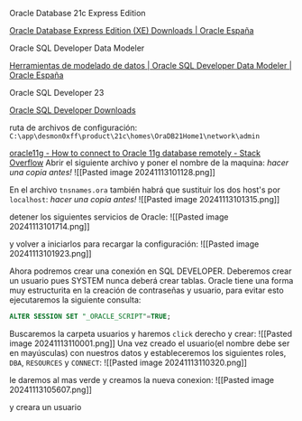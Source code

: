 Oracle Database 21c Express Edition 

[Oracle Database Express Edition (XE) Downloads | Oracle España](https://www.oracle.com/es/database/technologies/xe-downloads.html "https://www.oracle.com/es/database/technologies/xe-downloads.html") 

Oracle SQL Developer Data Modeler  

[Herramientas de modelado de datos | Oracle SQL Developer Data Modeler | Oracle España](https://www.oracle.com/es/database/sqldeveloper/technologies/sql-data-modeler/ "https://www.oracle.com/es/database/sqldeveloper/technologies/sql-data-modeler/") 

Oracle SQL Developer 23 

[Oracle SQL Developer Downloads](https://www.oracle.com/database/sqldeveloper/technologies/download/ "https://www.oracle.com/database/sqldeveloper/technologies/download/")

ruta de archivos de configuración: ``C:\app\desmon0xff\product\21c\homes\OraDB21Home1\network\admin``

[oracle11g - How to connect to Oracle 11g database remotely - Stack Overflow](https://stackoverflow.com/questions/8108320/how-to-connect-to-oracle-11g-database-remotely)
Abrir el siguiente archivo y poner el nombre de la maquina:
*hacer una copia antes!*
![[Pasted image 20241113101128.png]]

En el archivo `tnsnames.ora` también habrá que sustituir los dos host's por `localhost`:
*hacer una copia antes!*
![[Pasted image 20241113101315.png]]

detener los siguientes servicios de Oracle:
![[Pasted image 20241113101714.png]]

y volver a iniciarlos para recargar la configuración:
![[Pasted image 20241113101923.png]]


Ahora podremos crear una conexión en SQL DEVELOPER. Deberemos crear un usuario pues SYSTEM nunca deberá crear tablas. Oracle tiene una forma muy estructurita en la creación de contraseñas y usuario, para evitar esto ejecutaremos la siguiente consulta:
```sql
ALTER SESSION SET "_ORACLE_SCRIPT"=TRUE;
```
Buscaremos la carpeta usuarios y haremos ``click`` derecho y crear:
![[Pasted image 20241113110001.png]]
Una vez creado el usuario(el nombre debe ser en mayúsculas) con nuestros datos y estableceremos los siguientes roles, `DBA`, `RESOURCES` y `CONNECT`:
![[Pasted image 20241113110320.png]]

le daremos al mas verde y creamos la nueva conexion:
![[Pasted image 20241113105607.png]]

y creara un usuario